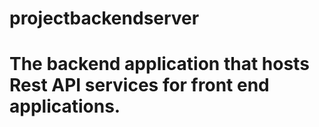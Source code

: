 # projectbackendserver
# The backend application that hosts Rest API services for front end applications.